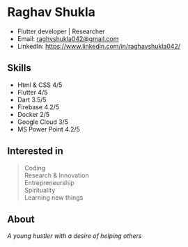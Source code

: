 # Raghav Shukla
- Flutter developer | Researcher
- Email: raghvshukla042@gmail.com
- LinkedIn: https://www.linkedin.com/in/raghavshukla042/

## Skills
- Html & CSS 4/5
- Flutter 4/5
- Dart 3.5/5
- Firebase 4.2/5
- Docker 2/5
- Google Cloud 3/5
- MS Power Point 4.2/5

## Interested in
> Coding<br>
> Research & Innovation<br>
> Entrepreneurship<br>
> Spirituality<br>
> Learning new things<br>

## About
_A young hustler with a desire of helping others_

